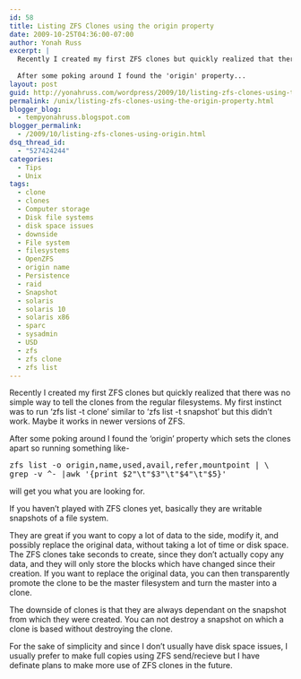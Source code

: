 ```yaml
---
id: 58
title: Listing ZFS Clones using the origin property
date: 2009-10-25T04:36:00-07:00
author: Yonah Russ
excerpt: |
  Recently I created my first ZFS clones but quickly realized that there was no simple way to tell the clones from the regular filesystems. My first instinct was to run 'zfs list -t clone' similar to 'zfs list -t snapshot' but this didn't work. Maybe it works in newer versions of ZFS.
  
  After some poking around I found the 'origin' property...
layout: post
guid: http://yonahruss.com/wordpress/2009/10/listing-zfs-clones-using-the-origin-property.html
permalink: /unix/listing-zfs-clones-using-the-origin-property.html
blogger_blog:
  - tempyonahruss.blogspot.com
blogger_permalink:
  - /2009/10/listing-zfs-clones-using-origin.html
dsq_thread_id:
  - "527424244"
categories:
  - Tips
  - Unix
tags:
  - clone
  - clones
  - Computer storage
  - Disk file systems
  - disk space issues
  - downside
  - File system
  - filesystems
  - OpenZFS
  - origin name
  - Persistence
  - raid
  - Snapshot
  - solaris
  - solaris 10
  - solaris x86
  - sparc
  - sysadmin
  - USD
  - zfs
  - zfs clone
  - zfs list
---
```

Recently I created my first ZFS clones but quickly realized that there was no simple way to tell the clones from the regular filesystems. My first instinct was to run &#8216;zfs list -t clone&#8217; similar to &#8216;zfs list -t snapshot&#8217; but this didn&#8217;t work. Maybe it works in newer versions of ZFS.

After some poking around I found the &#8216;origin&#8217; property which sets the clones apart so running something like-

<pre>zfs list -o origin,name,used,avail,refer,mountpoint | \
grep -v ^- |awk '{print $2"\t"$3"\t"$4"\t"$5}'</pre>

will get you what you are looking for.

If you haven&#8217;t played with ZFS clones yet, basically they are writable snapshots of a file system.

They are great if you want to copy a lot of data to the side, modify it, and possibly replace the original data, without taking a lot of time or disk space. The ZFS clones take seconds to create, since they don&#8217;t actually copy any data, and they will only store the blocks which have changed since their creation. If you want to replace the original data, you can then transparently promote the clone to be the master filesystem and turn the master into a clone.

The downside of clones is that they are always dependant on the snapshot from which they were created. You can not destroy a snapshot on which a clone is based without destroying the clone.

For the sake of simplicity and since I don&#8217;t usually have disk space issues, I usually prefer to make full copies using ZFS send/recieve but I have definate plans to make more use of ZFS clones in the future.